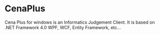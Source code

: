 CenaPlus
========

Cena Plus for windows is an Informatics Judgement Client.
It is based on .NET Framework 4.0 WPF, WCF, Entity Framework, etc...
